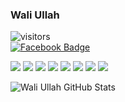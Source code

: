 ### Wali Ullah

![visitors](https://visitor-badge.laobi.icu/badge?page_id=wali39.wali39)<br>
[![Facebook Badge](https://img.shields.io/twitter/url?label=Follow&logo=Facebook&style=social&url=https%3A%2F%2Ffacebook.com%2Fwali39)](https://www.facebook.com/profile.php?id=100024713949293)

<img src="https://img.shields.io/badge/-HTML5-E34F26?style=flat&logo=html5&logoColor=white"> <img src="https://img.shields.io/badge/-CSS3-1572B6?style=flat&logo=css3&logoColor=white">
<img src="https://img.shields.io/badge/-Bootstrap-563D7C?style=flat&logo=bootstrap&logoColor=white">
<img src="https://img.shields.io/badge/-AntDesign-003a8c?style=flat&logo=ant-design">
<img src="https://img.shields.io/badge/-JavaScript-black?style=flat&logo=javascript&logoColor=eed718">
<img src="https://img.shields.io/badge/-ReactJs-black?style=flat&logo=react">
<img src="https://img.shields.io/badge/-Materialui-black?style=flat&logo=material">
<img src="https://img.shields.io/badge/-Markdown-000000?style=flat&logo=Markdown"> 

![Wali Ullah GitHub Stats](https://github-readme-stats.vercel.app/api?username=wali39&show_icons=true)

<!--
**wali39/wali39** is a ✨ _special_ ✨ repository because its `README.md` (this file) appears on your GitHub profile.

Here are some ideas to get you started:

- 🔭 I’m currently working on ... 'React'
- 🌱 I’m currently learning ...
- 👯 I’m looking to collaborate on ...
- 🤔 I’m looking for help with ...
- 💬 Ask me about ...
- 📫 How to reach me: ...
- 😄 Pronouns: ...
- ⚡ Fun fact: ...
-->
